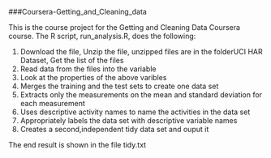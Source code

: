 ###Coursera-Getting_and_Cleaning_data

This is the course project for the Getting and Cleaning Data Coursera course. The R script, run_analysis.R, does the following:

1. Download the file, Unzip the file, unzipped files are in the folderUCI HAR Dataset, Get the list of the files
2. Read data from the files into the variable
3. Look at the properties of the above varibles
4. Merges the training and the test sets to create one data set
5. Extracts only the measurements on the mean and standard deviation for each measurement
6. Uses descriptive activity names to name the activities in the data set
7. Appropriately labels the data set with descriptive variable names
8. Creates a second,independent tidy data set and ouput it

The end result is shown in the file tidy.txt

